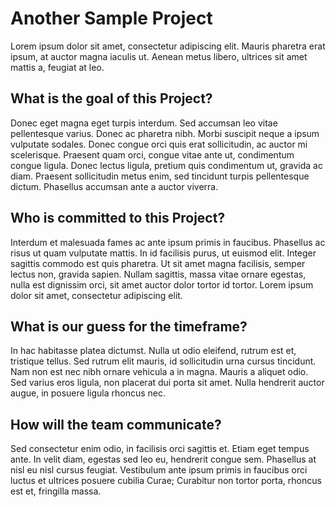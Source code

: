 # Another Sample Project

Lorem ipsum dolor sit amet, consectetur adipiscing elit. Mauris pharetra erat ipsum, at auctor magna iaculis ut. Aenean metus libero, ultrices sit amet mattis a, feugiat at leo. 

## What is the goal of this Project?

Donec eget magna eget turpis interdum. Sed accumsan leo vitae pellentesque varius. Donec ac pharetra nibh. Morbi suscipit neque a ipsum vulputate sodales. Donec congue orci quis erat sollicitudin, ac auctor mi scelerisque. Praesent quam orci, congue vitae ante ut, condimentum congue ligula. Donec lectus ligula, pretium quis condimentum ut, gravida ac diam. Praesent sollicitudin metus enim, sed tincidunt turpis pellentesque dictum. Phasellus accumsan ante a auctor viverra.

## Who is committed to this Project?

Interdum et malesuada fames ac ante ipsum primis in faucibus. Phasellus ac risus ut quam vulputate mattis. In id facilisis purus, ut euismod elit. Integer sagittis commodo est quis pharetra. Ut sit amet magna facilisis, semper lectus non, gravida sapien. Nullam sagittis, massa vitae ornare egestas, nulla est dignissim orci, sit amet auctor dolor tortor id tortor. Lorem ipsum dolor sit amet, consectetur adipiscing elit. 

## What is our guess for the timeframe?

In hac habitasse platea dictumst. Nulla ut odio eleifend, rutrum est et, tristique tellus. Sed rutrum elit mauris, id sollicitudin urna cursus tincidunt. Nam non est nec nibh ornare vehicula a in magna. Mauris a aliquet odio. Sed varius eros ligula, non placerat dui porta sit amet. Nulla hendrerit auctor augue, in posuere ligula rhoncus nec.

## How will the team communicate?

Sed consectetur enim odio, in facilisis orci sagittis et. Etiam eget tempus ante. In velit diam, egestas sed leo eu, hendrerit congue sem. Phasellus at nisl eu nisl cursus feugiat. Vestibulum ante ipsum primis in faucibus orci luctus et ultrices posuere cubilia Curae; Curabitur non tortor porta, rhoncus est et, fringilla massa.
